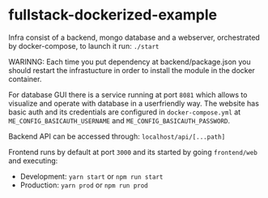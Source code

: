 # fullstack-dockerized-example

Infra consist of a backend, mongo database and a webserver, orchestrated by docker-compose, to launch it run:
```./start```

WARINNG: Each time you put dependency at backend/package.json you should restart the infrastucture in order to install the module in the docker container.

For database GUI there is a service running at port ```8081``` which allows to visualize and operate with database in a userfriendly way. The website has basic auth and its credentials are configured in ```docker-compose.yml``` at ```ME_CONFIG_BASICAUTH_USERNAME``` and ```ME_CONFIG_BASICAUTH_PASSWORD```.

Backend API can be accessed through: ```localhost/api/[...path]```

Frontend runs by default at port ```3000``` and its started by going ```frontend/web``` and executing:
- Development: ```yarn start``` or ```npm run start```
- Production: ```yarn prod``` or ```npm run prod```